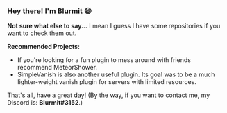 ### Hey there! I'm Blurmit 😄

**Not sure what else to say...**
I mean I guess I have some repositories if you want to check them out.

**Recommended Projects:**
* If you're looking for a fun plugin to mess around with friends recommend MeteorShower.
* SimpleVanish is also another useful plugin. Its goal was to be a much lighter-weight vanish plugin for servers with limited resources.

That's all, have a great day!
(By the way, if you want to contact me, my Discord is: **Blurmit#3152**.)
